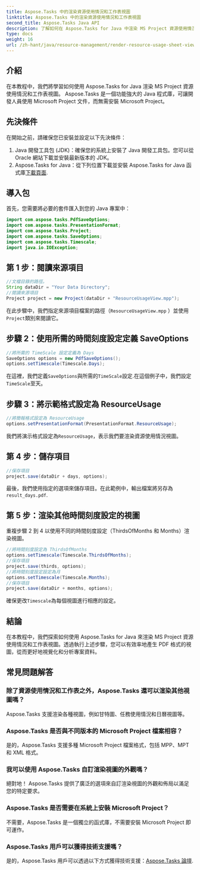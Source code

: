 ```yaml
---
title: Aspose.Tasks 中的渲染資源使用情況和工作表視圖
linktitle: Aspose.Tasks 中的渲染資源使用情況和工作表視圖
second_title: Aspose.Tasks Java API
description: 了解如何在 Aspose.Tasks for Java 中渲染 MS Project 資源使用情況和工作表視圖。按照我們的逐步指南輕鬆產生詳細的 PDF 報告。
type: docs
weight: 16
url: /zh-hant/java/resource-management/render-resource-usage-sheet-view/
---
```

## 介紹
在本教程中，我們將學習如何使用 Aspose.Tasks for Java 渲染 MS Project 資源使用情況和工作表視圖。 Aspose.Tasks 是一個功能強大的 Java 程式庫，可讓開發人員使用 Microsoft Project 文件，而無需安裝 Microsoft Project。
## 先決條件
在開始之前，請確保您已安裝並設定以下先決條件：
1. Java 開發工具包 (JDK)：確保您的系統上安裝了 Java 開發工具包。您可以從 Oracle 網站下載並安裝最新版本的 JDK。
2.  Aspose.Tasks for Java：從下列位置下載並安裝 Aspose.Tasks for Java 函式庫[下載頁面](https://releases.aspose.com/tasks/java/).

## 導入包
首先，您需要將必要的套件匯入到您的 Java 專案中：
```java
import com.aspose.tasks.PdfSaveOptions;
import com.aspose.tasks.PresentationFormat;
import com.aspose.tasks.Project;
import com.aspose.tasks.SaveOptions;
import com.aspose.tasks.Timescale;
import java.io.IOException;
```
## 第 1 步：閱讀來源項目
```java
//文檔目錄的路徑。
String dataDir = "Your Data Directory";
//閱讀來源項目
Project project = new Project(dataDir + "ResourceUsageView.mpp");
```
在此步驟中，我們指定來源項目檔案的路徑（`ResourceUsageView.mpp` ）並使用`Project`類別來閱讀它。
## 步驟 2：使用所需的時間刻度設定定義 SaveOptions
```java
//將所需的 TimeScale 設定定義為 Days
SaveOptions options = new PdfSaveOptions();
options.setTimescale(Timescale.Days);
```
在這裡，我們定義`SaveOptions`與所需的`TimeScale`設定.在這個例子中，我們設定`TimeScale`至天。
## 步驟 3：將示範格式設定為 ResourceUsage
```java
//將簡報格式設定為 ResourceUsage
options.setPresentationFormat(PresentationFormat.ResourceUsage);
```
我們將演示格式設定為`ResourceUsage`，表示我們要渲染資源使用情況視圖。
## 第 4 步：儲存項目
```java
//保存項目
project.save(dataDir + days, options);
```
最後，我們使用指定的選項來儲存項目。在此範例中，輸出檔案將另存為`result_days.pdf`.
## 第 5 步：渲染其他時間刻度設定的視圖
重複步驟 2 到 4 以使用不同的時間刻度設定（ThirdsOfMonths 和 Months）渲染視圖。
```java
//將時間刻度設定為 ThirdsOfMonths
options.setTimescale(Timescale.ThirdsOfMonths);
//保存項目
project.save(thirds, options);
//將時間刻度設定設定為月
options.setTimescale(Timescale.Months);
//保存項目
project.save(dataDir + months, options);
```
確保更改`Timescale`為每個視圖進行相應的設定。

## 結論
在本教程中，我們探索如何使用 Aspose.Tasks for Java 來渲染 MS Project 資源使用情況和工作表視圖。透過執行上述步驟，您可以有效率地產生 PDF 格式的視圖，從而更好地視覺化和分析專案資料。
## 常見問題解答
### 除了資源使用情況和工作表之外，Aspose.Tasks 還可以渲染其他視圖嗎？
Aspose.Tasks 支援渲染各種視圖，例如甘特圖、任務使用情況和日曆視圖等。
### Aspose.Tasks 是否與不同版本的 Microsoft Project 檔案相容？
是的，Aspose.Tasks 支援多種 Microsoft Project 檔案格式，包括 MPP、MPT 和 XML 格式。
### 我可以使用 Aspose.Tasks 自訂渲染視圖的外觀嗎？
絕對地！ Aspose.Tasks 提供了廣泛的選項來自訂渲染視圖的外觀和佈局以滿足您的特定要求。
### Aspose.Tasks 是否需要在系統上安裝 Microsoft Project？
不需要，Aspose.Tasks 是一個獨立的函式庫，不需要安裝 Microsoft Project 即可運作。
### Aspose.Tasks 用戶可以獲得技術支援嗎？
是的，Aspose.Tasks 用戶可以透過以下方式獲得技術支援：[Aspose.Tasks 論壇](https://forum.aspose.com/c/tasks/15).